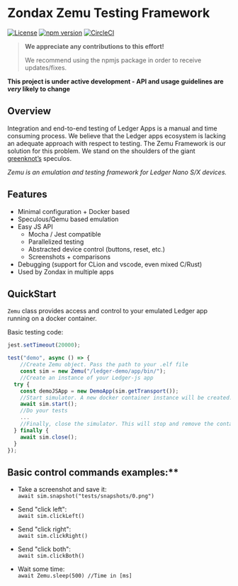 # Zondax Zemu Testing Framework

[![License](https://img.shields.io/badge/License-Apache%202.0-blue.svg)](https://opensource.org/licenses/Apache-2.0)
[![npm version](https://badge.fury.io/js/%40zondax%2Fzemu.svg)](https://badge.fury.io/js/%40zondax%2Fzemu)
[![CircleCI](https://circleci.com/gh/Zondax/zemu.svg?style=shield&circle-token=4766b9b560d35854bdf5991fcf3497585a8cc57e)](https://circleci.com/gh/Zondax/zemu)

> **We appreciate any contributions to this effort!**
>
> We recommend using the npmjs package in order to receive updates/fixes.

**This project is under active development - API and usage guidelines are *very* likely to change**

## Overview

Integration and end-to-end testing of Ledger Apps is a manual and time consuming process. We believe that the Ledger apps ecosystem is lacking an adequate approach with respect to testing. The Zemu Framework is our solution for this problem. We stand on the shoulders of the giant [greenknot’s](https://github.com/greenknot) speculos.

*Zemu is an emulation and testing framework for Ledger Nano S/X devices.*

## Features

- Minimal configuration + Docker based
- Speculous/Qemu based emulation
- Easy JS API
    - Mocha / Jest compatible
    - Parallelized testing
    - Abstracted device control (buttons, reset, etc.)
    - Screenshots + comparisons
- Debugging (support for CLion and vscode, even mixed C/Rust)
- Used by Zondax in multiple apps

## QuickStart

```Zemu``` class provides access and control to your emulated Ledger app running on a docker container.

Basic testing code:
```javascript
jest.setTimeout(20000);

test("demo", async () => {
    //Create Zemu object. Pass the path to your .elf file
    const sim = new Zemu("/ledger-demo/app/bin/");
    //Create an instance of your Ledger-js app
  try {
    const demoJSApp = new DemoApp(sim.getTransport());
    //Start simulator. A new docker container instance will be created.
    await sim.start();
    //Do your tests
    ...
    //Finally, close the simulator. This will stop and remove the container.
  } finally {
    await sim.close();
  }
});
```

## Basic control commands examples:**

- Take a screenshot and save it: \
  ```await sim.snapshot("tests/snapshots/0.png")```

- Send "click left": \
```await sim.clickLeft()```

- Send "click right": \
```await sim.clickRight()```

- Send "click both": \
```await sim.clickBoth()```

- Wait some time: \
```await Zemu.sleep(500) //Time in [ms]```
